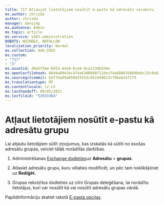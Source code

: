 ```yaml
---
title: 717 Atļaujot lietotājiem nosūtīt e-pastu kā adresātu sarakstu
ms.author: chrisda
author: chrisda
manager: dansimp
ms.audience: Admin
ms.topic: article
ms.service: o365-administration
ROBOTS: NOINDEX, NOFOLLOW
localization_priority: Normal
ms.collection: Adm_O365
ms.custom:
- "717"
- "3"
ms.assetid: d9e5f5be-b653-44a9-bce8-9ca11396d39e
ms.openlocfilehash: 66d4a8941bc4f4a6300b08f11de1f4a888b356040ebc15c9ab37677d19da82c4
ms.sourcegitcommit: b5f7da89a650d2915dc652449623c78be6247175
ms.translationtype: MT
ms.contentlocale: lv-LV
ms.lasthandoff: 08/05/2021
ms.locfileid: "53933364"
---
```

# <a name="allow-users-to-send-email-as-a-distribution-group"></a>Atļaut lietotājiem nosūtīt e-pastu kā adresātu grupu

Lai atļautu lietotājiem sūtīt ziņojumus, kas izskatās kā sūtīti no esošas adresātu grupas, veiciet tālāk norādītās darbības.

1. Administrēšanas [Exchange dodieties](https://outlook.office365.com/ecp/)uz **Adresātu** \> **grupas**.

2. Atlasiet adresātu grupu, kuru vēlaties modificēt, un pēc tam noklikšķiniet uz **Rediģēt.**

3. Grupas rekvizītos dodieties uz  cilni Grupas deleģēšana, lai norādītu lietotājus, kuri var nosūtīt kā vai nosūtīt adresātu grupas vārdā.

Papildinformāciju skatiet rakstā [E-pasta opcijas](https://technet.microsoft.com/library/bb124513.aspx#groupdelegation).
